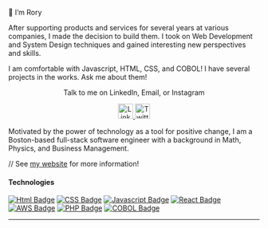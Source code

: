 👋 I’m Rory

After supporting products and services for several years at various companies, I made the decision to build them. I took on Web Development and System Design techniques and gained interesting new perspectives and skills.

I am comfortable with Javascript, HTML, CSS, and COBOL! I have several projects in the works. Ask me about them!
<p align="center">
Talk to me on LinkedIn, Email, or Instagram
</p>

<!---
roryparker/roryparker is a ✨ special ✨ repository because its `README.md` (this file) appears on your GitHub profile.
You can click the Preview link to take a look at your changes.
--->

<p align="center">
  <a target = "_blank" href="https://www.linkedin.com/in/roryp/">
    <img src = "https://img.icons8.com/nolan/64/linkedin.png" width="30px;" alt="LinkedIn" />
  </a>
  <a target = "_blank" href="https://www.instagram.com/rorysethparker/">
    <img src = "https://img.icons8.com/nolan/64/instagram-new.png" width="30px;" alt="Twitter" />
  </a>
</p>



Motivated by the power of technology as a tool for positive change, I am a Boston-based full-stack software engineer with a background in Math, Physics, and Business Management.

// See [my website](xxxxxxxxxxxxxxxx) for more information!

#### Technologies
[![Html Badge](https://img.shields.io/static/v1?label=|&message=HTML5&color=orange&style=plastic&logo=html5)](#) [![CSS Badge](https://img.shields.io/static/v1?label=|&message=CSS3&color=blue&style=plastic&logo=css3)](#) [![Javascript Badge](https://img.shields.io/static/v1?label=|&message=JAVASCRIPT&color=yellow&style=plastic&logo=javascript)](#) [![React Badge](https://img.shields.io/static/v1?label=|&message=REACT.JS&color=lightblue&style=plastic&logo=react)](#) [![AWS Badge](https://img.shields.io/static/v1?label=|&message=AWS&color=cdd148&style=plastic&logo=amazon)](#) [![PHP Badge](https://img.shields.io/static/v1?label=|&message=PHP&color=70a1ff&style=plastic&logo=php)](#) [![COBOL Badge](https://img.shields.io/static/v1?label=|&message=COBOL&color=cdd148&style=plastic&logo=cobol)](#)


---
